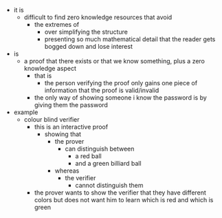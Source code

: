 - it is
	- difficult to find zero knowledge resources that avoid
		- the extremes of
			- over simplifying the structure
			- presenting so much mathematical detail that the reader gets bogged down and lose interest
- is
	- a proof that there exists or that we know something, plus a zero knowledge aspect
		- that is
			- the person verifying the proof only gains one piece of information that the proof is valid/invalid
		- the only way of showing someone i know the password is by giving them the password
- example
	- colour blind verifier
		- this is an interactive proof
			- showing that
				- the prover
					- can distinguish between
						- a red ball
						- and a green billiard ball
				- whereas
					- the verifier
						- cannot distinguish them
		- the prover wants to show the verifier that they have different colors but does not want him to learn which is red and which is green